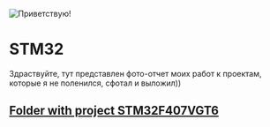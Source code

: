 ![Приветствую!](https://images.app.goo.gl/krRhLE3PAraks1hQ7)
# STM32
Здраствуйте, тут представлен фото-отчет моих работ к проектам, которые я не поленился, сфотал и выложил))
## [Folder with project STM32F407VGT6](/STM32F407VGT6/Readme.md)
